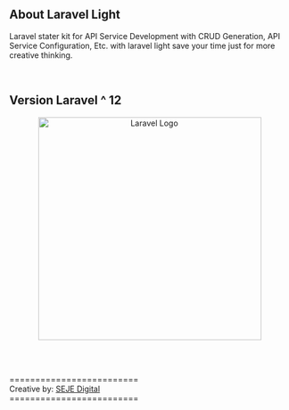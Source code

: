 ## About Laravel Light

Laravel stater kit for API Service Development with CRUD Generation, API Service Configuration, Etc. with laravel light save your time just for more creative thinking.

<br>

## Version Laravel ^ 12

<p align="center"><a href="https://laravel.com" target="_blank"><img src="https://raw.githubusercontent.com/laravel/art/master/logo-lockup/5%20SVG/2%20CMYK/1%20Full%20Color/laravel-logolockup-cmyk-red.svg" width="400" alt="Laravel Logo"></a></p>

<br>
<br>

========================= <br>
Creative by: [SEJE Digital](https://sejedigital.com) <br>
========================= <br>
